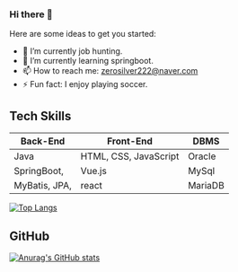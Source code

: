 ### Hi there 👋

<!-- ![header](https://capsule-render.vercel.app/api?type=slice&color=auto&text=I%20am%20youngeun%20suh!) -->

Here are some ideas to get you started:

- 🔭 I’m currently job hunting.
- 🌱 I’m currently learning springboot.
- 📫 How to reach me: zerosilver222@naver.com
- ⚡ Fun fact: I enjoy playing soccer.

## Tech Skills
<table>
<thead>
  <tr>
    <th>Back-End</th>
    <th>Front-End</th>
    <th>DBMS</th>
  </tr>
</thead>
<tbody>
  <tr>
    <td>Java</td>
    <td>HTML, CSS, JavaScript</td>
    <td>Oracle</td>
  </tr>
  <tr>
    <td>SpringBoot, </td>
    <td>Vue.js</td>
    <td>MySql</td>
  </tr>
  <tr>
    <td>MyBatis, JPA, </td>
    <td>react</td>
    <td>MariaDB</td>
  </tr>
</tbody>
</table>

[![Top Langs](https://github-readme-stats.vercel.app/api/top-langs/?username=YOUNGEUN100&layout=compact)](https://github.com/YOUNGEUN100/github-readme-stats)



## GitHub
[![Anurag's GitHub stats](https://github-readme-stats.vercel.app/api?username=YOUNGEUN100)](https://github.com/YOUNGEUN100/github-readme-stats)

















